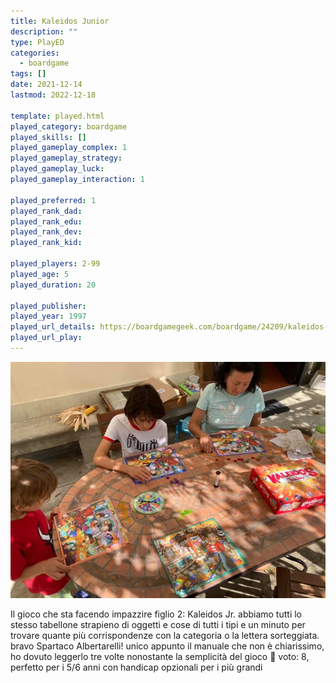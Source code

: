 ```yaml
---
title: Kaleidos Junior
description: ""
type: PlayED
categories:
  - boardgame
tags: []
date: 2021-12-14
lastmod: 2022-12-18

template: played.html
played_category: boardgame
played_skills: []
played_gameplay_complex: 1
played_gameplay_strategy: 
played_gameplay_luck: 
played_gameplay_interaction: 1

played_preferred: 1
played_rank_dad: 
played_rank_edu: 
played_rank_dev: 
played_rank_kid: 

played_players: 2-99
played_age: 5
played_duration: 20

played_publisher: 
played_year: 1997
played_url_details: https://boardgamegeek.com/boardgame/24209/kaleidos-junior
played_url_play: 
---
```


![](img/kaleidos-jr.webp)

Il gioco che sta facendo impazzire figlio 2: Kaleidos Jr. 
abbiamo tutti lo stesso tabellone strapieno di oggetti e cose di tutti i tipi e un minuto per trovare quante più corrispondenze con la categoria o la lettera sorteggiata.
bravo Spartaco Albertarelli! unico appunto il manuale che non è chiarissimo, ho dovuto leggerlo tre volte nonostante la semplicità del gioco 🙂
voto: 8, perfetto per i 5/6 anni con handicap opzionali per i più grandi 
